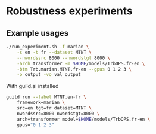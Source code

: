 # Robustness experiments


## Example usages

```bash
./run_experiment.sh -f marian \
    -s en -t fr --dataset MTNT \
    --nwordssrc 8000 --nwordstgt 8000 \
    -arch transformer -m $HOME/models/TrbOPS.fr-en \
    -btm Trb.marian.MTNT.fr-en --gpus 0 1 2 3 \
    -o output -vo val_output
```

With guild.ai installed

```bash
guild run --label MTNT.en-fr \
    framework=marian \
    src=en tgt=fr dataset=MTNT \
    nwordssrc=8000 nwordstgt=8000 \
    arch=transformer model=$HOME/models/TrbOPS.fr-en \
    gpus="0 1 2 3"
```
